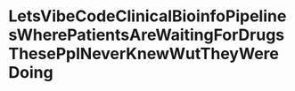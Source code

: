 # LetsVibeCodeClinicalBioinfoPipelinesWherePatientsAreWaitingForDrugsThesePplNeverKnewWutTheyWereDoing